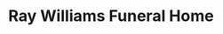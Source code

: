 ---
title: "Ray Williams Funeral Home"
url: /tampa/ray-williams-funeral-home/
shop: funeral directors
---